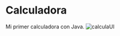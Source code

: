 # Calculadora
Mi primer calculadora con Java. 
![calculaUI](https://user-images.githubusercontent.com/87668648/168864900-c0911eea-5b94-4088-803c-cad511bff967.png)
